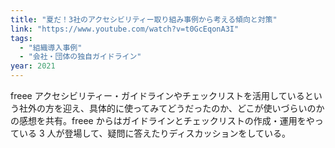 ```yaml
---
title: "夏だ！3社のアクセシビリティー取り組み事例から考える傾向と対策"
link: "https://www.youtube.com/watch?v=t0GcEqonA3I"
tags:
  - "組織導入事例"
  - "会社・団体の独自ガイドライン"
year: 2021
---
```


freee アクセシビリティー・ガイドラインやチェックリストを活用しているという社外の方を迎え、具体的に使ってみてどうだったのか、どこが使いづらいのかの感想を共有。freee からはガイドラインとチェックリストの作成・運用をやっている 3 人が登場して、疑問に答えたりディスカッションをしている。

